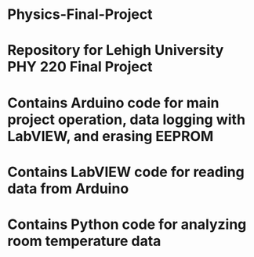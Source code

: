 # Physics-Final-Project
# Repository for Lehigh University PHY 220 Final Project
# Contains Arduino code for main project operation, data logging with LabVIEW, and erasing EEPROM
# Contains LabVIEW code for reading data from Arduino
# Contains Python code for analyzing room temperature data
